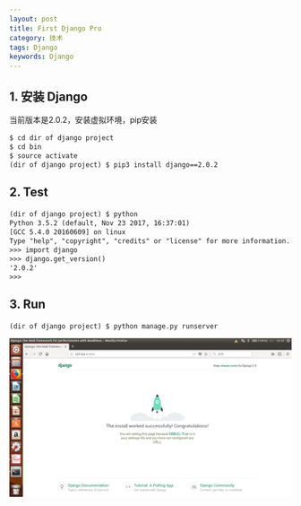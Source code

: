```yaml
---
layout: post
title: First Django Pro
category: 技术
tags: Django
keywords: Django
---
```


## 1. 安装 Django

当前版本是2.0.2，安装虚拟环境，pip安装

```
$ cd dir of django project
$ cd bin
$ source activate
(dir of django project) $ pip3 install django==2.0.2
```

## 2. Test

```
(dir of django project) $ python
Python 3.5.2 (default, Nov 23 2017, 16:37:01)
[GCC 5.4.0 20160609] on linux
Type "help", "copyright", "credits" or "license" for more information.
>>> import django
>>> django.get_version()
'2.0.2'
>>> 
```

## 3. Run

```
(dir of django project) $ python manage.py runserver
```

![Host](/assets/img/django.png)
